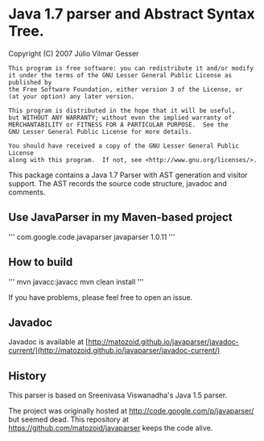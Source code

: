 # Java 1.7 parser and Abstract Syntax Tree.

Copyright (C) 2007 J&uacute;lio Vilmar Gesser

	This program is free software: you can redistribute it and/or modify
	it under the terms of the GNU Lesser General Public License as published by
	the Free Software Foundation, either version 3 of the License, or
	(at your option) any later version.

	This program is distributed in the hope that it will be useful,
	but WITHOUT ANY WARRANTY; without even the implied warranty of
	MERCHANTABILITY or FITNESS FOR A PARTICULAR PURPOSE.  See the
	GNU Lesser General Public License for more details.

	You should have received a copy of the GNU Lesser General Public License
	along with this program.  If not, see <http://www.gnu.org/licenses/>.

This package contains a Java 1.7 Parser with AST generation and visitor support. 
The AST records the source code structure, javadoc and comments.

## Use JavaParser in my Maven-based project

'''
<dependency>
    <groupId>com.google.code.javaparser</groupId>
    <artifactId>javaparser</artifactId>
    <version>1.0.11</version>
</dependency>
'''

## How to build

'''
mvn javacc:javacc
mvn clean install
'''

If you have problems, please feel free to open an issue.

## Javadoc

Javadoc is available at [http://matozoid.github.io/javaparser/javadoc-current/](http://matozoid.github.io/javaparser/javadoc-current/)

## History

This parser is based on Sreenivasa Viswanadha's Java 1.5 parser.

The project was originally hosted at http://code.google.com/p/javaparser/ but 
seemed dead. This repository at https://github.com/matozoid/javaparser keeps 
the code alive.
